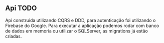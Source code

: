 ﻿## Api TODO 

Api construida utilizando CQRS e DDD, para autenticação foi utilizando o Firebase do Google. 
Para executar a aplicação podemos rodar com banco de dados em memoria ou utilizar o SQLServer, as migrations já estão criadas. 

